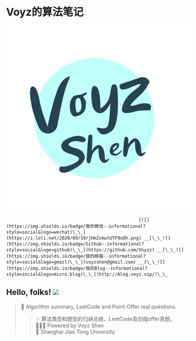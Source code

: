 # Voyz的算法笔记

![](.gitbook/assets/image%20%282%29.png)

                                                      [![](https://img.shields.io/badge/我的微信--informational?style=social&logo=wechat)\_\_](https://i.loli.net/2020/09/19/jHmZskwtUTF9oOh.png) __[\_\_![](https://img.shields.io/badge/Github--informational?style=social&logo=github)\_\_](https://github.com/Voyzz) __[\_\_![](https://img.shields.io/badge/我的邮箱--informational?style=social&logo=gmail)\_\_](voyzshen@gmail.com) __[\_\_![](https://img.shields.io/badge/我的Blog--informational?style=social&logo=micro.blog)\_\_](http://blog.voyz.vip/)\_\_

## Hello, folks! ![](https://i.loli.net/2020/12/25/1uvAhEik2RgCPDp.gif)

> 🦄 Algorithm summary, LeetCode and Point-Offer real questions.
>
> > ✨ 算法类型和题型的归纳总结，LeetCode及剑指offer真题。  
> > 👨🏻‍💻 Powered by Voyz Shen  
> > 🏫 Shanghai Jiao Tong University



